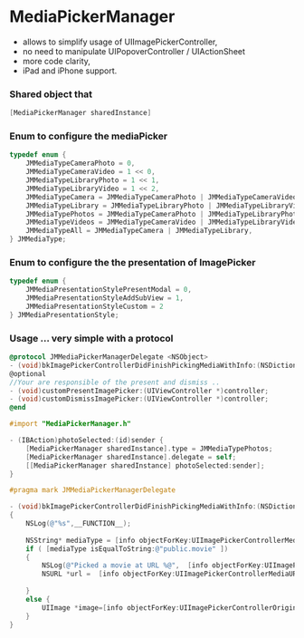 MediaPickerManager
==================
- allows to simplify usage of UIImagePickerController, 
- no need to manipulate UIPopoverController / UIActionSheet
- more code clarity, 
- iPad and iPhone support.

### Shared object that
```objective-c
[MediaPickerManager sharedInstance]
```

### Enum to configure the mediaPicker

```objective-c
typedef enum {
    JMMediaTypeCameraPhoto = 0,
    JMMediaTypeCameraVideo = 1 << 0,
    JMMediaTypeLibraryPhoto = 1 << 1,
    JMMediaTypeLibraryVideo = 1 << 2,
    JMMediaTypeCamera = JMMediaTypeCameraPhoto | JMMediaTypeCameraVideo,
    JMMediaTypeLibrary = JMMediaTypeLibraryPhoto | JMMediaTypeLibraryVideo,
    JMMediaTypePhotos = JMMediaTypeCameraPhoto | JMMediaTypeLibraryPhoto,
    JMMediaTypeVideos = JMMediaTypeCameraVideo | JMMediaTypeLibraryVideo,
    JMMediaTypeAll = JMMediaTypeCamera | JMMediaTypeLibrary,
} JMMediaType;
```

### Enum to configure the the presentation of ImagePicker

```objective-c
typedef enum {
    JMMediaPresentationStylePresentModal = 0,
    JMMediaPresentationStyleAddSubView = 1,
    JMMediaPresentationStyleCustom = 2
} JMMediaPresentationStyle;
```

### Usage ... very simple with a protocol 

```objective-c
@protocol JMMediaPickerManagerDelegate <NSObject>
- (void)bkImagePickerControllerDidFinishPickingMediaWithInfo:(NSDictionary *)info;
@optional
//Your are responsible of the present and dismiss ..
- (void)customPresentImagePicker:(UIViewController *)controller;
- (void)customDismissImagePicker:(UIViewController *)controller;
@end
```


```objective-c
#import "MediaPickerManager.h"

- (IBAction)photoSelected:(id)sender {
    [MediaPickerManager sharedInstance].type = JMMediaTypePhotos;
    [MediaPickerManager sharedInstance].delegate = self;
    [[MediaPickerManager sharedInstance] photoSelected:sender];
}

#pragma mark JMMediaPickerManagerDelegate

- (void)bkImagePickerControllerDidFinishPickingMediaWithInfo:(NSDictionary *)info
{
    NSLog(@"%s",__FUNCTION__);
    
    NSString* mediaType = [info objectForKey:UIImagePickerControllerMediaType];
    if ( [mediaType isEqualToString:@"public.movie" ])
    {
        NSLog(@"Picked a movie at URL %@",  [info objectForKey:UIImagePickerControllerMediaURL]);
        NSURL *url =  [info objectForKey:UIImagePickerControllerMediaURL];
        
    }
    else {
        UIImage *image=[info objectForKey:UIImagePickerControllerOriginalImage];
    }
}

```



